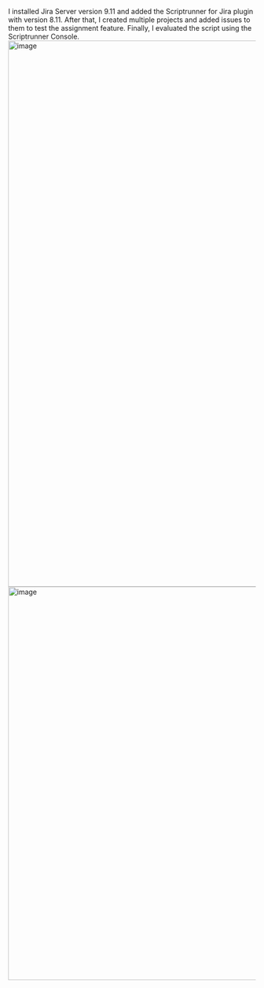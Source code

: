 I installed Jira Server version 9.11 and added the Scriptrunner for Jira plugin with version 8.11. After that, I created multiple projects and added issues to them to test the assignment feature. Finally, I evaluated the script using the Scriptrunner Console.
<img width="1109" alt="image" src="https://github.com/ramyaallena/CrowdStrike-Assignment/assets/147189239/e4756fc4-d784-4f50-9804-aa978d19b896">
<img width="799" alt="image" src="https://github.com/ramyaallena/CrowdStrike-Assignment/assets/147189239/e05094a7-d195-4f0d-9ef9-3ad6a3f14739">
